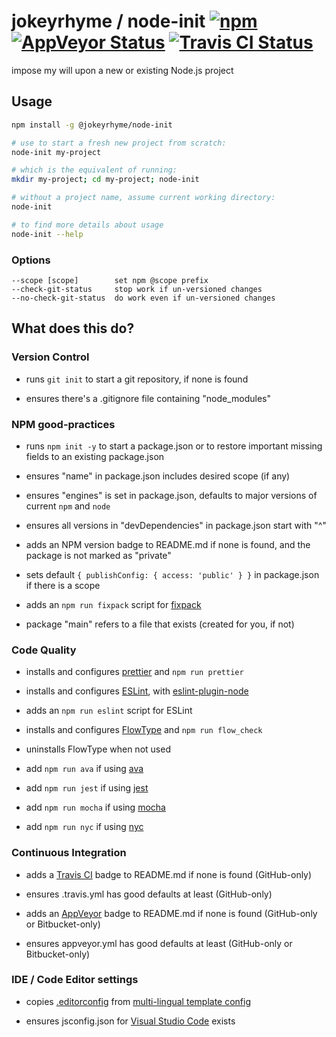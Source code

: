 # jokeyrhyme / node-init [![npm](https://img.shields.io/npm/v/@jokeyrhyme/node-init.svg?maxAge=2592000)](https://www.npmjs.com/package/@jokeyrhyme/node-init) [![AppVeyor Status](https://img.shields.io/appveyor/ci/jokeyrhyme/node-init-js/master.svg)](https://ci.appveyor.com/project/jokeyrhyme/node-init-js) [![Travis CI Status](https://travis-ci.org/jokeyrhyme/node-init.js.svg?branch=master)](https://travis-ci.org/jokeyrhyme/node-init.js)

impose my will upon a new or existing Node.js project


## Usage

```sh
npm install -g @jokeyrhyme/node-init

# use to start a fresh new project from scratch:
node-init my-project

# which is the equivalent of running:
mkdir my-project; cd my-project; node-init

# without a project name, assume current working directory:
node-init

# to find more details about usage
node-init --help
```


### Options

```
--scope [scope]        set npm @scope prefix
--check-git-status     stop work if un-versioned changes
--no-check-git-status  do work even if un-versioned changes
```


## What does this do?


### Version Control

-   runs `git init` to start a git repository, if none is found

-   ensures there's a .gitignore file containing "node_modules"


### NPM good-practices

-   runs `npm init -y` to start a package.json or to restore important missing fields to an existing package.json

-   ensures "name" in package.json includes desired scope (if any)

-   ensures "engines" is set in package.json, defaults to major versions of current `npm` and `node`

-   ensures all versions in "devDependencies" in package.json start with "^"

-   adds an NPM version badge to README.md if none is found, and the package is not marked as "private"

-   sets default `{ publishConfig: { access: 'public' } }` in package.json if there is a scope

-   adds an `npm run fixpack` script for [fixpack](https://www.npmjs.com/package/fixpack)

-   package "main" refers to a file that exists (created for you, if not)


### Code Quality

-   installs and configures [prettier](https://github.com/prettier/prettier) and `npm run prettier`

-   installs and configures [ESLint](http://eslint.org/), with [eslint-plugin-node](https://github.com/mysticatea/eslint-plugin-node)

-   adds an `npm run eslint` script for ESLint

-   installs and configures [FlowType](https://flowtype.org/) and `npm run flow_check`

-   uninstalls FlowType when not used

-   add `npm run ava` if using [ava](https://github.com/avajs/ava)

-   add `npm run jest` if using [jest](https://github.com/facebook/jest)

-   add `npm run mocha` if using [mocha](https://github.com/mochajs/mocha)

-   add `npm run nyc` if using [nyc](https://github.com/istanbuljs/nyc)


### Continuous Integration

-   adds a [Travis CI](https://travis-ci.org/) badge to README.md if none is found (GitHub-only)

-   ensures .travis.yml has good defaults at least (GitHub-only)

-   adds an [AppVeyor](http://www.appveyor.com/) badge to README.md if none is found (GitHub-only or Bitbucket-only)

-   ensures appveyor.yml has good defaults at least (GitHub-only or Bitbucket-only)


### IDE / Code Editor settings

-   copies [.editorconfig](http://editorconfig.org/) from [multi-lingual template config](https://github.com/jokeyrhyme/standard-editorconfig)

-   ensures jsconfig.json for [Visual Studio Code](https://code.visualstudio.com/) exists
